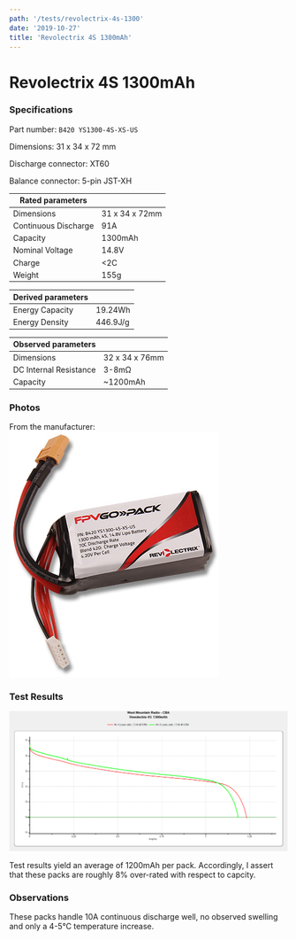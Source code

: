 ```yaml
---
path: '/tests/revolectrix-4s-1300'
date: '2019-10-27'
title: 'Revolectrix 4S 1300mAh'
---
```


# Revolectrix 4S 1300mAh

### Specifications

Part number: `B420 YS1300-4S-XS-US`

Dimensions: 31 x 34 x 72 mm

Discharge connector: XT60

Balance connector: 5-pin JST-XH

| Rated parameters     |                |
| -------------------- | -------------- |
| Dimensions           | 31 x 34 x 72mm |
| Continuous Discharge | 91A            |
| Capacity             | 1300mAh        |
| Nominal Voltage      | 14.8V          |
| Charge               | <2C            |
| Weight               | 155g           |

| Derived parameters |          |
| ------------------ | -------- |
| Energy Capacity    | 19.24Wh  |
| Energy Density     | 446.9J/g |

| Observed parameters    |                |
| ---------------------- | -------------- |
| Dimensions             | 32 x 34 x 76mm |
| DC Internal Resistance | 3-8m&ohm;      |
| Capacity               | ~1200mAh       |

### Photos

From the manufacturer: ![battery](../images/revolectrix-4s-1300-mfg.jpg)

### Test Results

![Test Results](../images/tests/revolectrix-4s-1300.png)

Test results yield an average of 1200mAh per pack. Accordingly, I assert that these packs are roughly 8% over-rated with respect to capcity.

### Observations

These packs handle 10A continuous discharge well, no observed swelling and only a 4-5&deg;C temperature increase.
